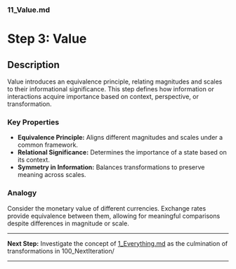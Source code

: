### 11_Value.md

# Step 3: Value

## Description
Value introduces an equivalence principle, relating magnitudes and scales to their informational significance. This step defines how information or interactions acquire importance based on context, perspective, or transformation.

### Key Properties
- **Equivalence Principle:** Aligns different magnitudes and scales under a common framework.
- **Relational Significance:** Determines the importance of a state based on its context.
- **Symmetry in Information:** Balances transformations to preserve meaning across scales.

### Analogy
Consider the monetary value of different currencies. Exchange rates provide equivalence between them, allowing for meaningful comparisons despite differences in magnitude or scale.

---

**Next Step:** Investigate the concept of [1_Everything.md](1_Everything.md) as the culmination of transformations in 100_NextIteration/

---
